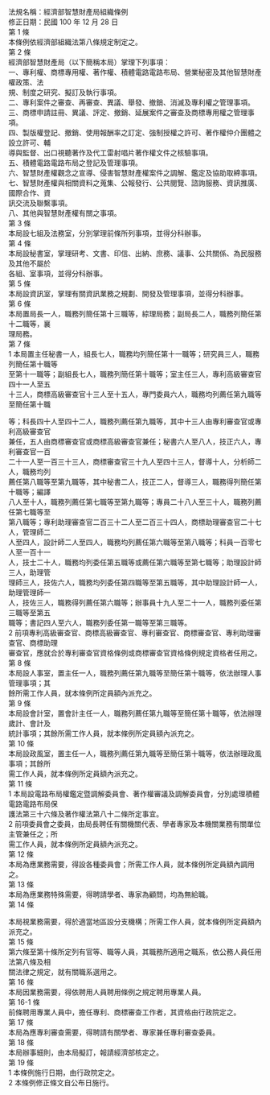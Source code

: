 法規名稱：經濟部智慧財產局組織條例  
修正日期：民國 100 年 12 月 28 日  
第 1 條  
本條例依經濟部組織法第八條規定制定之。  
第 2 條  
經濟部智慧財產局（以下簡稱本局）掌理下列事項：  
一、專利權、商標專用權、著作權、積體電路電路布局、營業秘密及其他智慧財產權政策、法  
規、制度之研究、擬訂及執行事項。  
二、專利案件之審查、再審查、異議、舉發、撤銷、消滅及專利權之管理事項。  
三、商標申請註冊、異議、評定、撤銷、延展案件之審查及商標專用權之管理事項。  
四、製版權登記、撤銷、使用報酬率之訂定、強制授權之許可、著作權仲介團體之設立許可、輔  
導與監督、出口視聽著作及代工雷射唱片著作權文件之核驗事項。  
五、積體電路電路布局之登記及管理事項。  
六、智慧財產權觀念之宣導、侵害智慧財產權案件之調解、鑑定及協助取締事項。  
七、智慧財產權與相關資料之蒐集、公報發行、公共閱覽、諮詢服務、資訊推廣、國際合作、資  
訊交流及聯繫事項。  
八、其他與智慧財產權有關之事項。  
第 3 條  
本局設七組及法務室，分別掌理前條所列事項，並得分科辦事。  
第 4 條  
本局設秘書室，掌理研考、文書、印信、出納、庶務、議事、公共關係、為民服務及其他不屬於  
各組、室事項，並得分科辦事。  
第 5 條  
本局設資訊室，掌理有關資訊業務之規劃、開發及管理事項，並得分科辦事。  
第 6 條  
本局置局長一人，職務列簡任第十三職等，綜理局務；副局長二人，職務列簡任第十二職等，襄  
理局務。  
第 7 條  
1 本局置主任秘書一人，組長七人，職務均列簡任第十一職等；研究員三人，職務列簡任第十職等  
至第十一職等；副組長七人，職務列簡任第十職等；室主任三人，專利高級審查官四十一人至五  
十三人，商標高級審查官十三人至十五人，專門委員六人，職務均列薦任第九職等至簡任第十職  


等；科長四十人至四十二人，職務列薦任第九職等，其中十三人由專利審查官或專利高級審查官  
兼任，五人由商標審查官或商標高級審查官兼任；秘書六人至八人，技正六人，專利審查官一百  
二十一人至一百三十三人，商標審查官三十九人至四十三人，督導十人，分析師二人，職務均列  
薦任第八職等至第九職等，其中秘書二人，技正二人，督導三人，職務得列簡任第十職等；編譯  
八人至十人，職務列薦任第七職等至第九職等；專員二十八人至三十人，職務列薦任第七職等至  
第八職等；專利助理審查官二百三十二人至二百三十四人，商標助理審查官二十七人，管理師二  
人至四人，設計師二人至四人，職務均列薦任第六職等至第八職等；科員一百零七人至一百十一  
人，技士二十人，職務均列委任第五職等或薦任第六職等至第七職等；助理設計師三人，助理管  
理師三人，技佐六人，職務均列委任第四職等至第五職等，其中助理設計師一人，助理管理師一  
人，技佐三人，職務得列薦任第六職等；辦事員十九人至二十一人，職務列委任第三職等至第五  
職等；書記四人至六人，職務列委任第一職等至第三職等。  
2 前項專利高級審查官、商標高級審查官、專利審查官、商標審查官、專利助理審查官、商標助理  
審查官，應就合於專利審查官資格條例或商標審查官資格條例規定資格者任用之。  
第 8 條  
本局設人事室，置主任一人，職務列薦任第九職等至簡任第十職等，依法辦理人事管理事項；其  
餘所需工作人員，就本條例所定員額內派充之。  
第 9 條  
本局設會計室，置會計主任一人，職務列薦任第九職等至簡任第十職等，依法辦理歲計、會計及  
統計事項；其餘所需工作人員，就本條例所定員額內派充之。  
第 10 條  
本局設政風室，置主任一人，職務列薦任第九職等至簡任第十職等，依法辦理政風事項；其餘所  
需工作人員，就本條例所定員額內派充之。  
第 11 條  
1 本局設電路布局權鑑定暨調解委員會、著作權審議及調解委員會，分別處理積體電路電路布局保  
護法第三十六條及著作權法第八十二條所定事宜。  
2 前項委員會之委員，由局長聘任有關機關代表、學者專家及本機關業務有關單位主管兼任之；所  
需工作人員，就本條例所定員額內派充之。  
第 12 條  
本局為應業務需要，得設各種委員會；所需工作人員，就本條例所定員額內調用之。  
第 13 條  
本局為應業務特殊需要，得聘請學者、專家為顧問，均為無給職。  
第 14 條  


本局視業務需要，得於適當地區設分支機構；所需工作人員，就本條例所定員額內派充之。  
第 15 條  
第六條至第十條所定列有官等、職等人員，其職務所適用之職系，依公務人員任用法第八條及相  
關法律之規定，就有關職系選用之。  
第 16 條  
本局因業務需要，得依聘用人員聘用條例之規定聘用專業人員。  
第 16-1 條  
前條聘用專業人員中，擔任專利、商標審查工作者，其資格由行政院定之。  
第 17 條  
本局為應專利審查需要，得聘請有關學者、專家兼任專利審查委員。  
第 18 條  
本局辦事細則，由本局擬訂，報請經濟部核定之。  
第 19 條  
1 本條例施行日期，由行政院定之。  
2 本條例修正條文自公布日施行。  


